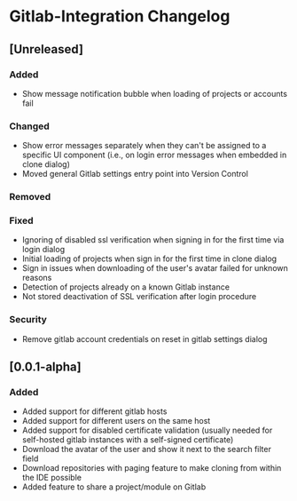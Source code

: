 <!-- Keep a Changelog guide -> https://keepachangelog.com -->

# Gitlab-Integration Changelog

## [Unreleased]

### Added

- Show message notification bubble when loading of projects or accounts fail

### Changed

- Show error messages separately when they can't be assigned to a specific UI component (i.e., on login error messages
  when embedded in clone dialog)
- Moved general Gitlab settings entry point into Version Control

### Removed

### Fixed

- Ignoring of disabled ssl verification when signing in for the first time via login dialog
- Initial loading of projects when sign in for the first time in clone dialog
- Sign in issues when downloading of the user's avatar failed for unknown reasons
- Detection of projects already on a known Gitlab instance
- Not stored deactivation of SSL verification after login procedure

### Security

- Remove gitlab account credentials on reset in gitlab settings dialog

## [0.0.1-alpha]

### Added

- Added support for different gitlab hosts
- Added support for different users on the same host
- Added support for disabled certificate validation (usually needed for self-hosted gitlab instances with a self-signed
  certificate)
- Download the avatar of the user and show it next to the search filter field
- Download repositories with paging feature to make cloning from within the IDE possible
- Added feature to share a project/module on Gitlab
